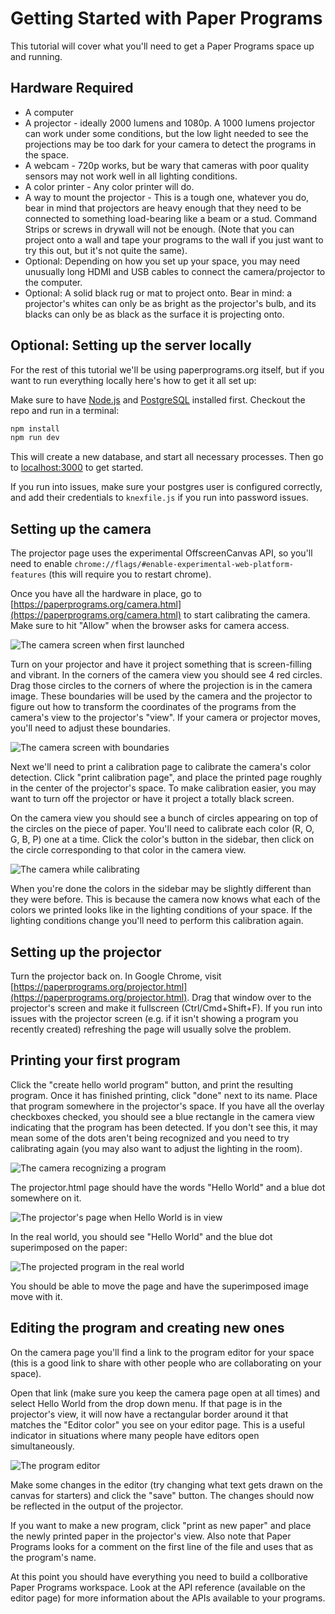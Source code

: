 # Getting Started with Paper Programs

This tutorial will cover what you'll need to get a Paper Programs space up and running.

## Hardware Required

- A computer
- A projector - ideally 2000 lumens and 1080p. A 1000 lumens projector can work under some conditions, but the low light needed to see the projections may be too dark for your camera to detect the programs in the space.
- A webcam - 720p works, but be wary that cameras with poor quality sensors may not work well in all lighting conditions.
- A color printer - Any color printer will do.
- A way to mount the projector - This is a tough one, whatever you do, bear in mind that projectors are heavy enough that they need to be connected to something load-bearing like a beam or a stud. Command Strips or screws in drywall will not be enough. (Note that you can project onto a wall and tape your programs to the wall if you just want to try this out, but it's not quite the same).
- Optional: Depending on how you set up your space, you may need unusually long HDMI and USB cables to connect the camera/projector to the computer.
- Optional: A solid black rug or mat to project onto. Bear in mind: a projector's whites can only be as bright as the projector's bulb, and its blacks can only be as black as the surface it is projecting onto.

## Optional: Setting up the server locally

For the rest of this tutorial we'll be using paperprograms.org itself, but if you want to run everything locally here's how to get it all set up:

Make sure to have [Node.js](https://nodejs.org) and [PostgreSQL](https://postgresql.org) installed first. Checkout the repo and run in a terminal:

```sh
npm install
npm run dev
```

This will create a new database, and start all necessary processes. Then go to [localhost:3000](http://localhost:3000) to get started.

If you run into issues, make sure your postgres user is configured correctly, and add their credentials to `knexfile.js` if you run into password issues.

## Setting up the camera

The projector page uses the experimental OffscreenCanvas API, so you'll need to enable `chrome://flags/#enable-experimental-web-platform-features` (this will require you to restart chrome).

Once you have all the hardware in place, go to [https://paperprograms.org/camera.html](https://paperprograms.org/camera.html) to start calibrating the camera. Make sure to hit "Allow" when the browser asks for camera access.

![The camera screen when first launched](img/camera-screen.png)

Turn on your projector and have it project something that is screen-filling and vibrant. In the corners of the camera view you should see 4 red circles. Drag those circles to the corners of where the projection is in the camera image. These boundaries will be used by the camera and the projector to figure out how to transform the coordinates of the programs from the camera's view to the projector's "view". If your camera or projector moves, you'll need to adjust these boundaries.

![The camera screen with boundaries](img/camera-boundaries.png)

Next we'll need to print a calibration page to calibrate the camera's color detection. Click "print calibration page", and place the printed page roughly in the center of the projector's space. To make calibration easier, you may want to turn off the projector or have it project a totally black screen.

On the camera view you should see a bunch of circles appearing on top of the circles on the piece of paper. You'll need to calibrate each color (R, O, G, B, P) one at a time. Click the color's button in the sidebar, then click on the circle corresponding to that color in the camera view.

![The camera while calibrating](img/camera-calibrating.png)

When you're done the colors in the sidebar may be slightly different than they were before. This is because the camera now knows what each of the colors we printed looks like in the lighting conditions of your space. If the lighting conditions change you'll need to perform this calibration again.

## Setting up the projector

Turn the projector back on. In Google Chrome, visit [https://paperprograms.org/projector.html](https://paperprograms.org/projector.html). Drag that window over to the projector's screen and make it fullscreen (Ctrl/Cmd+Shift+F). If you run into issues with the projector screen (e.g. if it isn't showing a program you recently created) refreshing the page will usually solve the problem.

## Printing your first program

Click the "create hello world program" button, and print the resulting program. Once it has finished printing, click "done" next to its name. Place that program somewhere in the projector's space. If you have all the overlay checkboxes checked, you should see a blue rectangle in the camera view indicating that the program has been detected. If you don't see this, it may mean some of the dots aren't being recognized and you need to try calibrating again (you may also want to adjust the lighting in the room).

![The camera recognizing a program](img/camera-program-detected.png)

The projector.html page should have the words "Hello World" and a blue dot somewhere on it.

![The projector's page when Hello World is in view](img/projector-hello-world.png)

In the real world, you should see "Hello World" and the blue dot superimposed on the paper:

![The projected program in the real world](img/hello-real-world.png)

You should be able to move the page and have the superimposed image move with it.

## Editing the program and creating new ones

On the camera page you'll find a link to the program editor for your space (this is a good link to share with other people who are collaborating on your space).

Open that link (make sure you keep the camera page open at all times) and select Hello World from the drop down menu. If that page is in the projector's view, it will now have a rectangular border around it that matches the "Editor color" you see on your editor page. This is a useful indicator in situations where many people have editors open simultaneously.

![The program editor](img/editor.png)

Make some changes in the editor (try changing what text gets drawn on the canvas for starters) and click the "save" button. The changes should now be reflected in the output of the projector.

If you want to make a new program, click "print as new paper" and place the newly printed paper in the projector's view. Also note that Paper Programs looks for a comment on the first line of the file and uses that as the program's name.

At this point you should have everything you need to build a collborative Paper Programs workspace. Look at the API reference (available on the editor page) for more information about the APIs available to your programs.
